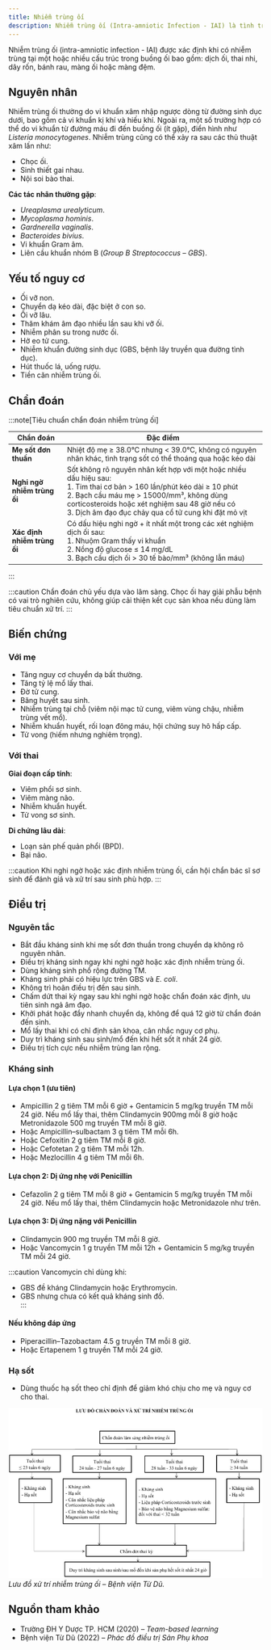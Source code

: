 ```yaml
---
title: Nhiễm trùng ối
description: Nhiễm trùng ối (Intra-amniotic Infection - IAI) là tình trạng nhiễm trùng xảy ra ở một hoặc nhiều thành phần trong buồng ối như dịch ối, thai nhi, dây rốn, bánh rau hoặc màng đệm.
---
```


Nhiễm trùng ối (intra-amniotic infection - IAI) được xác định khi có nhiễm trùng tại một hoặc nhiều cấu trúc trong buồng ối bao gồm: dịch ối, thai nhi, dây rốn, bánh rau, màng ối hoặc màng đệm.

## Nguyên nhân

Nhiễm trùng ối thường do vi khuẩn xâm nhập ngược dòng từ đường sinh dục dưới, bao gồm cả vi khuẩn kị khí và hiếu khí. Ngoài ra, một số trường hợp có thể do vi khuẩn từ đường máu đi đến buồng ối (ít gặp), điển hình như _Listeria monocytogenes_. Nhiễm trùng cũng có thể xảy ra sau các thủ thuật xâm lấn như:

- Chọc ối.
- Sinh thiết gai nhau.
- Nội soi bào thai.

**Các tác nhân thường gặp**:

- _Ureaplasma urealyticum_.
- _Mycoplasma hominis_.
- _Gardnerella vaginalis_.
- _Bacteroides bivius_.
- Vi khuẩn Gram âm.
- Liên cầu khuẩn nhóm B (_Group B Streptococcus – GBS_).

## Yếu tố nguy cơ

- Ối vỡ non.
- Chuyển dạ kéo dài, đặc biệt ở con so.
- Ối vỡ lâu.
- Thăm khám âm đạo nhiều lần sau khi vỡ ối.
- Nhiễm phân su trong nước ối.
- Hở eo tử cung.
- Nhiễm khuẩn đường sinh dục (GBS, bệnh lây truyền qua đường tình dục).
- Hút thuốc lá, uống rượu.
- Tiền căn nhiễm trùng ối.

## Chẩn đoán

:::note[Tiêu chuẩn chẩn đoán nhiễm trùng ối]

| Chẩn đoán                   | Đặc điểm                                                                                                                                                                                                                                                                             |
| --------------------------- | ------------------------------------------------------------------------------------------------------------------------------------------------------------------------------------------------------------------------------------------------------------------------------------ |
| **Mẹ sốt đơn thuần**        | Nhiệt độ mẹ ≥ 38.0°C nhưng < 39.0°C, không có nguyên nhân khác, tình trạng sốt có thể thoáng qua hoặc kéo dài                                                                                                                                                                        |
| **Nghi ngờ nhiễm trùng ối** | Sốt không rõ nguyên nhân kết hợp với một hoặc nhiều dấu hiệu sau:<br> 1. Tim thai cơ bản > 160 lần/phút kéo dài ≥ 10 phút<br> 2. Bạch cầu máu mẹ > 15000/mm³, không dùng corticosteroids hoặc xét nghiệm sau 48 giờ nếu có<br> 3. Dịch âm đạo đục chảy qua cổ tử cung khi đặt mỏ vịt |
| **Xác định nhiễm trùng ối** | Có dấu hiệu nghi ngờ + ít nhất một trong các xét nghiệm dịch ối sau:<br> 1. Nhuộm Gram thấy vi khuẩn<br> 2. Nồng độ glucose ≤ 14 mg/dL<br> 3. Bạch cầu dịch ối > 30 tế bào/mm³ (không lẫn máu)                                                                                       |

:::

:::caution
Chẩn đoán chủ yếu dựa vào lâm sàng. Chọc ối hay giải phẫu bệnh có vai trò nghiên cứu, không giúp cải thiện kết cục sản khoa nếu dùng làm tiêu chuẩn xử trí.
:::

## Biến chứng

### Với mẹ

- Tăng nguy cơ chuyển dạ bất thường.
- Tăng tỷ lệ mổ lấy thai.
- Đờ tử cung.
- Băng huyết sau sinh.
- Nhiễm trùng tại chỗ (viêm nội mạc tử cung, viêm vùng chậu, nhiễm trùng vết mổ).
- Nhiễm khuẩn huyết, rối loạn đông máu, hội chứng suy hô hấp cấp.
- Tử vong (hiếm nhưng nghiêm trọng).

### Với thai

**Giai đoạn cấp tính**:

- Viêm phổi sơ sinh.
- Viêm màng não.
- Nhiễm khuẩn huyết.
- Tử vong sơ sinh.

**Di chứng lâu dài**:

- Loạn sản phế quản phổi (BPD).
- Bại não.

:::caution
Khi nghi ngờ hoặc xác định nhiễm trùng ối, cần hội chẩn bác sĩ sơ sinh để đánh giá và xử trí sau sinh phù hợp.
:::

## Điều trị

### Nguyên tắc

- Bắt đầu kháng sinh khi mẹ sốt đơn thuần trong chuyển dạ không rõ nguyên nhân.
- Điều trị kháng sinh ngay khi nghi ngờ hoặc xác định nhiễm trùng ối.
- Dùng kháng sinh phổ rộng đường TM.
- Kháng sinh phải có hiệu lực trên GBS và _E. coli_.
- Không trì hoãn điều trị đến sau sinh.
- Chấm dứt thai kỳ ngay sau khi nghi ngờ hoặc chẩn đoán xác định, ưu tiên sinh ngả âm đạo.
- Khởi phát hoặc đẩy nhanh chuyển dạ, không để quá 12 giờ từ chẩn đoán đến sinh.
- Mổ lấy thai khi có chỉ định sản khoa, cân nhắc nguy cơ phụ.
- Duy trì kháng sinh sau sinh/mổ đến khi hết sốt ít nhất 24 giờ.
- Điều trị tích cực nếu nhiễm trùng lan rộng.

### Kháng sinh

#### Lựa chọn 1 (ưu tiên)

- Ampicillin 2 g tiêm TM mỗi 6 giờ + Gentamicin 5 mg/kg truyền TM mỗi 24 giờ. Nếu mổ lấy thai, thêm Clindamycin 900mg mỗi 8 giờ hoặc Metronidazole 500 mg truyền TM mỗi 8 giờ.
- Hoặc Ampicillin–sulbactam 3 g tiêm TM mỗi 6h.
- Hoặc Cefoxitin 2 g tiêm TM mỗi 8 giờ.
- Hoặc Cefotetan 2 g tiêm TM mỗi 12h.
- Hoặc Mezlocillin 4 g tiêm TM mỗi 6h.

#### Lựa chọn 2: Dị ứng nhẹ với Penicillin

- Cefazolin 2 g tiêm TM mỗi 8 giờ + Gentamicin 5 mg/kg truyền TM mỗi 24 giờ. Nếu mổ lấy thai, thêm Clindamycin hoặc Metronidazole như trên.

#### Lựa chọn 3: Dị ứng nặng với Penicillin

- Clindamycin 900 mg truyền TM mỗi 8 giờ.
- Hoặc Vancomycin 1 g truyền TM mỗi 12h + Gentamicin 5 mg/kg truyền TM mỗi 24 giờ.

:::caution
Vancomycin chỉ dùng khi:

- GBS đề kháng Clindamycin hoặc Erythromycin.
- GBS nhưng chưa có kết quả kháng sinh đồ.  
  :::

#### Nếu không đáp ứng

- Piperacillin–Tazobactam 4.5 g truyền TM mỗi 8 giờ.
- Hoặc Ertapenem 1 g truyền TM mỗi 24 giờ.

### Hạ sốt

- Dùng thuốc hạ sốt theo chỉ định để giảm khó chịu cho mẹ và nguy cơ cho thai.

![Lưu đồ xử trí nhiễm trùng ối – Bệnh viện Từ Dũ](./_images/nhiem-trung-oi/luu-do-chan-doan-va-xu-tri-nhiem-trung-oi.jpg)  
_Lưu đồ xử trí nhiễm trùng ối – Bệnh viện Từ Dũ._

## Nguồn tham khảo

- Trường ĐH Y Dược TP. HCM (2020) – _Team-based learning_
- Bệnh viện Từ Dũ (2022) – _Phác đồ điều trị Sản Phụ khoa_
